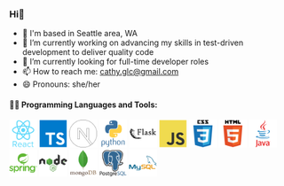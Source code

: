 ### Hi👋

- 🌲 I'm based in Seattle area, WA
- 🔭 I’m currently working on advancing my skills in test-driven development to deliver quality code
- 🌱 I’m currently looking for full-time developer roles
- 📫 How to reach me: cathy.glc@gmail.com
- 😄 Pronouns: she/her


#### 👩‍💻 Programming Languages and Tools:
<img src="https://github.com/devicons/devicon/blob/master/icons/react/react-original-wordmark.svg" alt="react Logo" width="50" height="50" > <img src="https://github.com/devicons/devicon/blob/master/icons/typescript/typescript-original.svg" alt="ts" width="50" height="50"> <img src="https://github.com/devicons/devicon/blob/master/icons/nextjs/nextjs-line.svg" alt="nextjs" width="50" height="50"> <img src="https://github.com/devicons/devicon/blob/master/icons/python/python-original-wordmark.svg" alt="python Logo" width="50" height="50" > <img src="https://github.com/devicons/devicon/blob/master/icons/flask/flask-original-wordmark.svg" alt="flask Logo" width="50" height="50" > <img src="https://github.com/devicons/devicon/blob/master/icons/javascript/javascript-original.svg" alt="javascript Logo" width="50" height="50" > <img src="https://github.com/devicons/devicon/blob/master/icons/css3/css3-original-wordmark.svg" alt="css3 Logo" width="50" height="50" > <img src="https://github.com/devicons/devicon/blob/master/icons/html5/html5-original-wordmark.svg" alt="html5 Logo" width="50" height="50" > <img src="https://github.com/devicons/devicon/blob/master/icons/java/java-original-wordmark.svg" alt="java Logo" width="50" height="50" > <img src="https://github.com/devicons/devicon/blob/master/icons/spring/spring-original-wordmark.svg" alt="spring Logo" width="50" height="50" > <img src="https://github.com/devicons/devicon/blob/master/icons/nodejs/nodejs-original-wordmark.svg" alt="node Logo" width="50" height="50" > <img src="https://github.com/devicons/devicon/blob/master/icons/mongodb/mongodb-original-wordmark.svg" alt="mongo Logo" width="50" height="50" > <img src="https://github.com/devicons/devicon/blob/master/icons/postgresql/postgresql-original-wordmark.svg" alt="postgresql Logo" width="50" height="50" >
<img src="https://github.com/devicons/devicon/blob/master/icons/mysql/mysql-original-wordmark.svg" alt="postgresql Logo" width="50" height="50" > 

